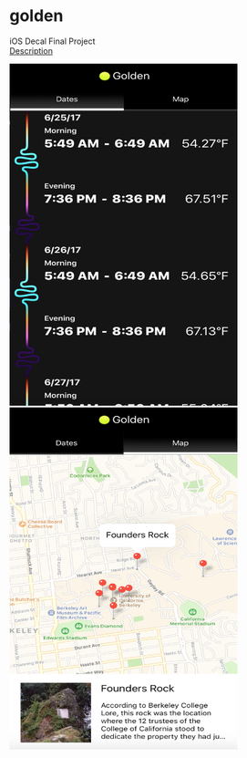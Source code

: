 # golden
iOS Decal Final Project <br />
[Description](/readme-files/golden.pdf) <br />


<img src="https://github.com/pkmnfreak/golden/blob/master/readme-files/dates.png" height="600" width="400">
<img src="https://github.com/pkmnfreak/golden/blob/master/readme-files/map.png" height="600" width="400">
